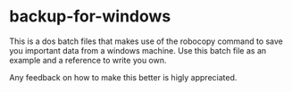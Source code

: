 # backup-for-windows
This is a dos batch files that makes use of the robocopy command to save you important
data from a windows machine. Use this batch file as an example and a reference to write
you own. 

Any feedback on how to make this better is higly appreciated.
